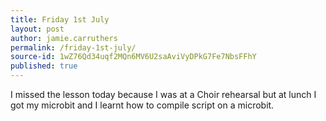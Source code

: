 ```yaml
---
title: Friday 1st July
layout: post
author: jamie.carruthers
permalink: /friday-1st-july/
source-id: 1wZ76Qd34uqf2MQn6MV6U2saAviVyDPkG7Fe7NbsFFhY
published: true
---
```

I missed the lesson today because I was at a Choir rehearsal but at lunch I got my microbit and I learnt how to compile script on a microbit.

